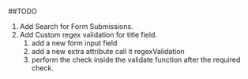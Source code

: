 ##TODO

1. Add Search for Form Submissions.
2. Add Custom regex validation for title field.
    1. add a new form input field
    2. add a new extra attribute call it regexValidation
    3. perform the check inside the validate function after the required check.
